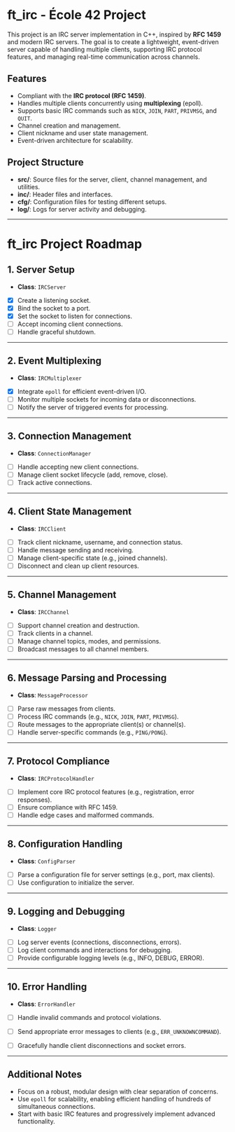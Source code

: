 # ft_irc - École 42 Project

This project is an IRC server implementation in C++, inspired by **RFC 1459** and modern IRC servers. The goal is to create a lightweight, event-driven server capable of handling multiple clients, supporting IRC protocol features, and managing real-time communication across channels.

## Features

- Compliant with the **IRC protocol (RFC 1459)**.
- Handles multiple clients concurrently using **multiplexing** (epoll).
- Supports basic IRC commands such as `NICK`, `JOIN`, `PART`, `PRIVMSG`, and `QUIT`.
- Channel creation and management.
- Client nickname and user state management.
- Event-driven architecture for scalability.

## Project Structure

- **src/**: Source files for the server, client, channel management, and utilities.
- **inc/**: Header files and interfaces.
- **cfg/**: Configuration files for testing different setups.
- **log/**: Logs for server activity and debugging.

---

# ft_irc Project Roadmap

## 1. Server Setup
- **Class**: `IRCServer`
- [x] Create a listening socket.
- [x] Bind the socket to a port.
- [x] Set the socket to listen for connections.
- [ ] Accept incoming client connections.
- [ ] Handle graceful shutdown.

---

## 2. Event Multiplexing
- **Class**: `IRCMultiplexer`
- [x] Integrate `epoll` for efficient event-driven I/O.
- [ ] Monitor multiple sockets for incoming data or disconnections.
- [ ] Notify the server of triggered events for processing.

---

## 3. Connection Management
- **Class**: `ConnectionManager`
- [ ] Handle accepting new client connections.
- [ ] Manage client socket lifecycle (add, remove, close).
- [ ] Track active connections.

---

## 4. Client State Management
- **Class**: `IRCClient`
- [ ] Track client nickname, username, and connection status.
- [ ] Handle message sending and receiving.
- [ ] Manage client-specific state (e.g., joined channels).
- [ ] Disconnect and clean up client resources.

---

## 5. Channel Management
- **Class**: `IRCChannel`
- [ ] Support channel creation and destruction.
- [ ] Track clients in a channel.
- [ ] Manage channel topics, modes, and permissions.
- [ ] Broadcast messages to all channel members.

---

## 6. Message Parsing and Processing
- **Class**: `MessageProcessor`
- [ ] Parse raw messages from clients.
- [ ] Process IRC commands (e.g., `NICK`, `JOIN`, `PART`, `PRIVMSG`).
- [ ] Route messages to the appropriate client(s) or channel(s).
- [ ] Handle server-specific commands (e.g., `PING/PONG`).

---

## 7. Protocol Compliance
- **Class**: `IRCProtocolHandler`
- [ ] Implement core IRC protocol features (e.g., registration, error responses).
- [ ] Ensure compliance with RFC 1459.
- [ ] Handle edge cases and malformed commands.

---

## 8. Configuration Handling
- **Class**: `ConfigParser`
- [ ] Parse a configuration file for server settings (e.g., port, max clients).
- [ ] Use configuration to initialize the server.

---

## 9. Logging and Debugging
- **Class**: `Logger`
- [ ] Log server events (connections, disconnections, errors).
- [ ] Log client commands and interactions for debugging.
- [ ] Provide configurable logging levels (e.g., INFO, DEBUG, ERROR).

---

## 10. Error Handling
- **Class**: `ErrorHandler`
- [ ] Handle invalid commands and protocol violations.
- [ ] Send appropriate error messages to clients (e.g., `ERR_UNKNOWNCOMMAND`).
- [ ] Gracefully handle client disconnections and socket errors.


--- 

## Additional Notes
- Focus on a robust, modular design with clear separation of concerns.
- Use `epoll` for scalability, enabling efficient handling of hundreds of simultaneous connections.
- Start with basic IRC features and progressively implement advanced functionality.
